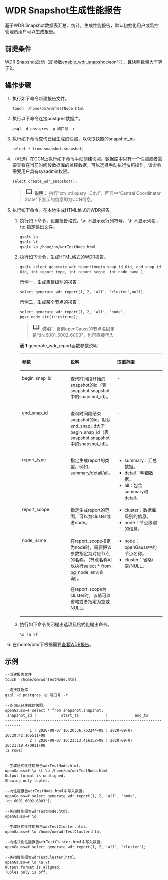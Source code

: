 # WDR Snapshot生成性能报告<a name="ZH-CN_TOPIC_0289900439"></a>

基于WDR Snapshot数据表汇总、统计，生成性能报告，默认初始化用户或监控管理员用户可以生成报告。

## 前提条件<a name="zh-cn_topic_0283137259_section128252205291"></a>

WDR Snapshot启动（即参数[enable\_wdr\_snapshot](系统性能快照.md#zh-cn_topic_0283137284_zh-cn_topic_0237124757_section983311682019)为on时），且快照数量大于等于2。

## 操作步骤<a name="zh-cn_topic_0283137259_section49941629132915"></a>

1.  执行如下命令新建报告文件。

    ```
    touch  /home/om/wdrTestNode.html
    ```

2.  执行以下命令连接postgres数据库。

    ```
    gsql -d postgres -p 端口号 -r
    ```

3.  执行如下命令查询已经生成的快照，以获取快照的snapshot\_id。

    ```
    select * from snapshot.snapshot;
    ```

4.  （可选）在CCN上执行如下命令手动创建快照。数据库中只有一个快照或者需要查看在当前时间段数据库的监控数据，可以选择手动执行快照操作，该命令需要用户具有sysadmin权限。

    ```
    select create_wdr_snapshot();
    ```

    >![](public_sys-resources/icon-note.gif) **说明：** 
    >执行“cm\_ctl query -Cdvi”，回显中“Central Coordinator State”下显示的信息即为CCN信息。

5.  执行如下命令，在本地生成HTML格式的WDR报告。
    1.  执行如下命令，设置报告格式。\\a: 不显示表行列符号， \\t:  不显示列名 ，\\o: 指定输出文件。

        ```
        gsql> \a      
        gsql> \t 
        gsql> \o /home/om/wdrTestNode.html
        ```

    2.  执行如下命令，生成HTML格式的WDR报告。

        ```
        gsql> select generate_wdr_report(begin_snap_id Oid, end_snap_id Oid, int report_type, int report_scope, int node_name );
        ```

        示例一，生成集群级别的报告：

        ```
        select generate_wdr_report(1, 2, 'all', 'cluster',null);
        ```

        示例二，生成某个节点的报告：

        ```
        select generate_wdr_report(1, 2, 'all', 'node', pgxc_node_str()::cstring);
        ```

        >![](public_sys-resources/icon-note.gif) **说明：** 
        >当前openGauss的节点名固定是“dn\_6001\_6002\_6003”，也可直接代入。

        **表 1**  generate\_wdr\_report函数参数说明

        <a name="table213012428330"></a>
        <table><thead align="left"><tr id="row9130164213330"><th class="cellrowborder" valign="top" width="34.01010101010101%" id="mcps1.2.4.1.1"><p id="p51317421337"><a name="p51317421337"></a><a name="p51317421337"></a>参数</p>
        </th>
        <th class="cellrowborder" valign="top" width="32.56565656565657%" id="mcps1.2.4.1.2"><p id="p131311242103315"><a name="p131311242103315"></a><a name="p131311242103315"></a>说明</p>
        </th>
        <th class="cellrowborder" valign="top" width="33.42424242424243%" id="mcps1.2.4.1.3"><p id="p1213194210339"><a name="p1213194210339"></a><a name="p1213194210339"></a>取值范围</p>
        </th>
        </tr>
        </thead>
        <tbody><tr id="row18131194223311"><td class="cellrowborder" valign="top" width="34.01010101010101%" headers="mcps1.2.4.1.1 "><p id="p81311142183313"><a name="p81311142183313"></a><a name="p81311142183313"></a>begin_snap_id</p>
        </td>
        <td class="cellrowborder" valign="top" width="32.56565656565657%" headers="mcps1.2.4.1.2 "><p id="p181315429333"><a name="p181315429333"></a><a name="p181315429333"></a>查询时间段开始的snapshot的id（表snapshot.snapshot中的snapshot_id）。</p>
        </td>
        <td class="cellrowborder" valign="top" width="33.42424242424243%" headers="mcps1.2.4.1.3 "><p id="p013194211337"><a name="p013194211337"></a><a name="p013194211337"></a>-</p>
        </td>
        </tr>
        <tr id="row1213114213335"><td class="cellrowborder" valign="top" width="34.01010101010101%" headers="mcps1.2.4.1.1 "><p id="p61311542123311"><a name="p61311542123311"></a><a name="p61311542123311"></a>end_snap_id</p>
        </td>
        <td class="cellrowborder" valign="top" width="32.56565656565657%" headers="mcps1.2.4.1.2 "><p id="p11131154217335"><a name="p11131154217335"></a><a name="p11131154217335"></a>查询时间段结束snapshot的id。默认end_snap_id大于begin_snap_id（表snapshot.snapshot中的snapshot_id）。</p>
        </td>
        <td class="cellrowborder" valign="top" width="33.42424242424243%" headers="mcps1.2.4.1.3 "><p id="p191311542133314"><a name="p191311542133314"></a><a name="p191311542133314"></a>-</p>
        </td>
        </tr>
        <tr id="row1813144243318"><td class="cellrowborder" valign="top" width="34.01010101010101%" headers="mcps1.2.4.1.1 "><p id="p9131194217331"><a name="p9131194217331"></a><a name="p9131194217331"></a>report_type</p>
        </td>
        <td class="cellrowborder" valign="top" width="32.56565656565657%" headers="mcps1.2.4.1.2 "><p id="p12131042173314"><a name="p12131042173314"></a><a name="p12131042173314"></a>指定生成report的类型。例如，summary/detail/all。</p>
        </td>
        <td class="cellrowborder" valign="top" width="33.42424242424243%" headers="mcps1.2.4.1.3 "><a name="ul14131134214334"></a><a name="ul14131134214334"></a><ul id="ul14131134214334"><li>summary：汇总数据。</li><li>detail：明细数据。</li><li>all：包含summary和detail。</li></ul>
        </td>
        </tr>
        <tr id="row121311042113315"><td class="cellrowborder" valign="top" width="34.01010101010101%" headers="mcps1.2.4.1.1 "><p id="p13131184210330"><a name="p13131184210330"></a><a name="p13131184210330"></a>report_scope</p>
        </td>
        <td class="cellrowborder" valign="top" width="32.56565656565657%" headers="mcps1.2.4.1.2 "><p id="p513194219333"><a name="p513194219333"></a><a name="p513194219333"></a>指定生成report的范围，可以为cluster或者node。</p>
        </td>
        <td class="cellrowborder" valign="top" width="33.42424242424243%" headers="mcps1.2.4.1.3 "><a name="ul613110422335"></a><a name="ul613110422335"></a><ul id="ul613110422335"><li>cluster：数据库级别的信息。</li><li>node：节点级别的信息。</li></ul>
        </td>
        </tr>
        <tr id="row101314427335"><td class="cellrowborder" valign="top" width="34.01010101010101%" headers="mcps1.2.4.1.1 "><p id="p61318424339"><a name="p61318424339"></a><a name="p61318424339"></a>node_name</p>
        </td>
        <td class="cellrowborder" valign="top" width="32.56565656565657%" headers="mcps1.2.4.1.2 "><p id="p8131124217336"><a name="p8131124217336"></a><a name="p8131124217336"></a>在report_scope指定为node时，需要把该参数指定为对应节点的名称。（节点名称可以执行select * from pg_node_env;查询）。</p>
        <p id="p15131164213316"><a name="p15131164213316"></a><a name="p15131164213316"></a>在report_scope为cluster时，该值可以省略或者指定为空或NULL。</p>
        </td>
        <td class="cellrowborder" valign="top" width="33.42424242424243%" headers="mcps1.2.4.1.3 "><a name="ul3131184216333"></a><a name="ul3131184216333"></a><ul id="ul3131184216333"><li>node：<span id="text31321742123313"><a name="text31321742123313"></a><a name="text31321742123313"></a>openGauss</span>中的节点名称。</li><li>cluster：省略/空/NULL。</li></ul>
        </td>
        </tr>
        </tbody>
        </table>

    1.  执行如下命令关闭输出选项及格式化输出命令。

        ```
        \o \a \t 
        ```

6.  在/home/om/下根据需要[查看WDR报告](查看WDR报告.md)。

## 示例<a name="zh-cn_topic_0283137259_section65481355161913"></a>

```
--创建报告文件
touch  /home/om/wdrTestNode.html

--连接数据库
gsql -d postgres -p 端口号 -r

--查询已经生成的快照。
openGauss=# select * from snapshot.snapshot;
 snapshot_id |           start_ts            |            end_ts             
-------------+-------------------------------+-------------------------------
           1 | 2020-09-07 10:20:36.763244+08 | 2020-09-07 10:20:42.166511+08
           2 | 2020-09-07 10:21:13.416352+08 | 2020-09-07 10:21:19.470911+08
(2 rows)


--生成格式化性能报告wdrTestNode.html。
openGauss=# \a \t \o /home/om/wdrTestNode.html
Output format is unaligned.
Showing only tuples.

--向性能报告wdrTestNode.html中写入数据。
openGauss=# select generate_wdr_report(1, 2, 'all', 'node', 'dn_6001_6002_6003');

--关闭性能报告wdrTestNode.html。
openGauss=# \o

--生成格式化性能报告wdrTestCluster.html。
openGauss=# \o /home/om/wdrTestCluster.html

--向格式化性能报告wdrTestCluster.html中写入数据。
openGauss=# select generate_wdr_report(1, 2, 'all', 'cluster');

--关闭性能报告wdrTestCluster.html。
openGauss=# \o \a \t
Output format is aligned.
Tuples only is off.
```

